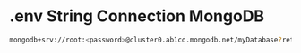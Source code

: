 # .env String Connection MongoDB
```bash
mongodb+srv://root:<password>@cluster0.ab1cd.mongodb.net/myDatabase?retryWrites=true&w=majority
```